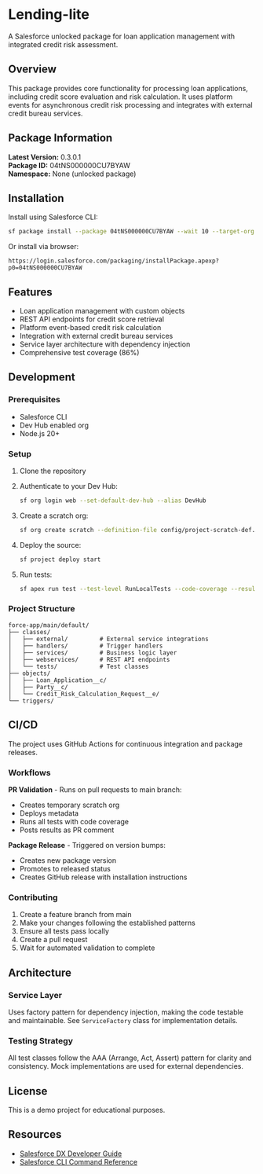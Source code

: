 # Lending-lite

A Salesforce unlocked package for loan application management with integrated credit risk assessment.

## Overview

This package provides core functionality for processing loan applications, including credit score evaluation and risk calculation. It uses platform events for asynchronous credit risk processing and integrates with external credit bureau services.

## Package Information

**Latest Version:** 0.3.0.1  
**Package ID:** 04tNS000000CU7BYAW  
**Namespace:** None (unlocked package)

## Installation

Install using Salesforce CLI:

```bash
sf package install --package 04tNS000000CU7BYAW --wait 10 --target-org YOUR_ORG_ALIAS
```

Or install via browser:
```
https://login.salesforce.com/packaging/installPackage.apexp?p0=04tNS000000CU7BYAW
```

## Features

- Loan application management with custom objects
- REST API endpoints for credit score retrieval
- Platform event-based credit risk calculation
- Integration with external credit bureau services
- Service layer architecture with dependency injection
- Comprehensive test coverage (86%)

## Development

### Prerequisites

- Salesforce CLI
- Dev Hub enabled org
- Node.js 20+

### Setup

1. Clone the repository
2. Authenticate to your Dev Hub:
   ```bash
   sf org login web --set-default-dev-hub --alias DevHub
   ```

3. Create a scratch org:
   ```bash
   sf org create scratch --definition-file config/project-scratch-def.json --alias lending-scratch --set-default
   ```

4. Deploy the source:
   ```bash
   sf project deploy start
   ```

5. Run tests:
   ```bash
   sf apex run test --test-level RunLocalTests --code-coverage --result-format human
   ```

### Project Structure

```
force-app/main/default/
├── classes/
│   ├── external/         # External service integrations
│   ├── handlers/         # Trigger handlers
│   ├── services/         # Business logic layer
│   ├── webservices/      # REST API endpoints
│   └── tests/            # Test classes
├── objects/
│   ├── Loan_Application__c/
│   ├── Party__c/
│   └── Credit_Risk_Calculation_Request__e/
└── triggers/
```

## CI/CD

The project uses GitHub Actions for continuous integration and package releases.

### Workflows

**PR Validation** - Runs on pull requests to main branch:
- Creates temporary scratch org
- Deploys metadata
- Runs all tests with code coverage
- Posts results as PR comment

**Package Release** - Triggered on version bumps:
- Creates new package version
- Promotes to released status
- Creates GitHub release with installation instructions

### Contributing

1. Create a feature branch from main
2. Make your changes following the established patterns
3. Ensure all tests pass locally
4. Create a pull request
5. Wait for automated validation to complete

## Architecture

### Service Layer

Uses factory pattern for dependency injection, making the code testable and maintainable. See `ServiceFactory` class for implementation details.

### Testing Strategy

All test classes follow the AAA (Arrange, Act, Assert) pattern for clarity and consistency. Mock implementations are used for external dependencies.

## License

This is a demo project for educational purposes.

## Resources

- [Salesforce DX Developer Guide](https://developer.salesforce.com/docs/atlas.en-us.sfdx_dev.meta/sfdx_dev/sfdx_dev_intro.htm)
- [Salesforce CLI Command Reference](https://developer.salesforce.com/docs/atlas.en-us.sfdx_cli_reference.meta/sfdx_cli_reference/cli_reference.htm)

